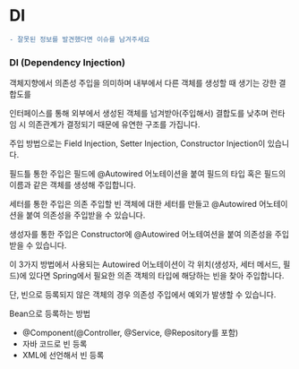 # DI

```diff
- 잘못된 정보를 발견했다면 이슈를 남겨주세요
```

### DI (Dependency Injection)
객체지향에서 의존성 주입을 의미하며 내부에서 다른 객체를 생성할 때 생기는 강한 결합도를   

인터페이스를 통해 외부에서 생성된 객체를 넘겨받아(주입해서) 결합도를 낮추며 런타임 시 의존관계가 결정되기 때문에 유연한 구조를 가집니다.

주입 방법으로는 Field Injection, Setter Injection, Constructor Injection이 있습니다.   

필드틀 통한 주입은 필드에 @Autowired 어노테이션을 붙여 필드의 타입 혹은 필드의 이름과 같은 객체를 생성해 주입합니다.   

세터를 통한 주입은 의존 주입할 빈 객체에 대한 세터를 만들고 @Autowired 어노테이션을 붙여 의존성을 주입받을 수 있습니다.

생성자를 통한 주입은 Constructor에 @Autowired 어노테여션을 붙여 의존성을 주입받을 수 있습니다.

이 3가지 방법에서 사용되는 Autowired 어노테이션이 각 위치(생성자, 세터 메서드, 필드)에 있다면 Spring에서 필요한 의존 객체의 타입에 해당하는 빈을 찾아 주입합니다.

단, 빈으로 등록되지 않은 객체의 경우 의존성 주입에서 예외가 발생할 수 있습니다.   

Bean으로 등록하는 방법
- @Component(@Controller, @Service, @Repository를 포함)
- 자바 코드로 빈 등록
- XML에 선언해서 빈 등록